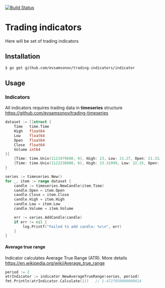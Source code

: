 [![Build Status](https://travis-ci.org/evsamsonov/trading-indicators.svg?branch=master)](https://travis-ci.org/evsamsonov/trading-indicators)

# Trading indicators

Here will be set of trading indicators

## Installation

```bash
$ go get github.com/evsamsonov/trading-indicators/indicator  
```

## Usage

### Indicators

All indicators requires trading data in **timeseries** structure https://github.com/evsamsonov/trading-timeseries

```go
dataset := []struct {
    Time   time.Time
    High   float64
    Low    float64
    Open   float64
    Close  float64
    Volume int64
}{
    {Time: time.Unix(1121979600, 0), High: 23, Low: 21.27, Open: 21.3125, Close: 22.1044, Volume: 1},
    {Time: time.Unix(1122238800, 0), High: 23.31999, Low: 22.15, Open: 22.15, Close: 23.21608, Volume: 1},
}

series := timeseries.New()
for _, item := range dataset {
    candle := timeseries.NewCandle(item.Time)
    candle.Open = item.Open
    candle.Close = item.Close
    candle.High = item.High
    candle.Low = item.Low
    candle.Volume = item.Volume

    err := series.AddCandle(candle)
    if err != nil {
        log.Printf("Failed to add candle: %v\n", err)
    }
}
```

#### Average true range

Indicator calculates Average True Range (ATR). More details https://en.wikipedia.org/wiki/Average_true_range 

```go
period := 2
atrIndicator := indicator.NewAverageTrueRange(series, period)
fmt.Println(atrIndicator.Calculate(1))   // 1.4727950000000014
```


